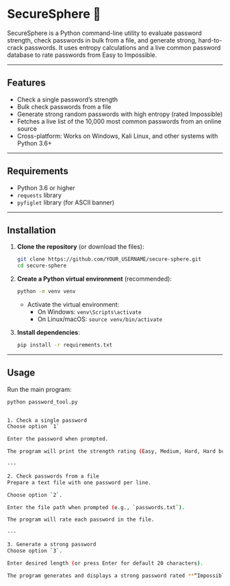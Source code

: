 # SecureSphere 🔐

SecureSphere is a Python command-line utility to evaluate password strength, check passwords in bulk from a file, and generate strong, hard-to-crack passwords. It uses entropy calculations and a live common password database to rate passwords from Easy to Impossible.

---

## Features

- Check a single password’s strength  
- Bulk check passwords from a file  
- Generate strong random passwords with high entropy (rated Impossible)  
- Fetches a live list of the 10,000 most common passwords from an online source  
- Cross-platform: Works on Windows, Kali Linux, and other systems with Python 3.6+

---

## Requirements

- Python 3.6 or higher  
- `requests` library  
- `pyfiglet` library (for ASCII banner)

---

## Installation

1. **Clone the repository** (or download the files):

    ```bash
    git clone https://github.com/YOUR_USERNAME/secure-sphere.git
    cd secure-sphere
    ```

2. **Create a Python virtual environment** (recommended):

    ```bash
    python -m venv venv
    ```

    - Activate the virtual environment:  
      - On Windows: `venv\Scripts\activate`  
      - On Linux/macOS: `source venv/bin/activate`

3. **Install dependencies**:

    ```bash
    pip install -r requirements.txt
    ```

---

## Usage

Run the main program:

```bash
python password_tool.py


1. Check a single password  
Choose option `1`

Enter the password when prompted.

The program will print the strength rating (Easy, Medium, Hard, Hard but still can be cracked, Impossible).

---

2. Check passwords from a file  
Prepare a text file with one password per line.

Choose option `2`.

Enter the file path when prompted (e.g., `passwords.txt`).

The program will rate each password in the file.

---

3. Generate a strong password  
Choose option `3`.

Enter desired length (or press Enter for default 20 characters).

The program generates and displays a strong password rated **“Impossible”**.

